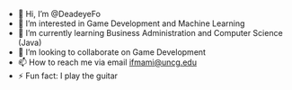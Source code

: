 - 👋 Hi, I’m @DeadeyeFo
- 👀 I’m interested in Game Development and Machine Learning 
- 🌱 I’m currently learning Business Administration and Computer Science (Java)
- 💞️ I’m looking to collaborate on Game Development
- 📫 How to reach me via email ifmami@uncg.edu 
- ⚡ Fun fact: I play the guitar

<!---
DeadeyeFo/DeadeyeFo is a ✨ special ✨ repository because its `README.md` (this file) appears on your GitHub profile.
You can click the Preview link to take a look at your changes.
--->
